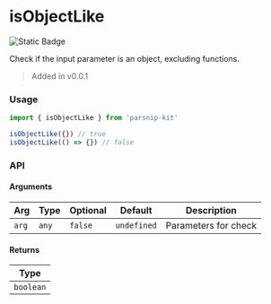 # isObjectLike
![Static Badge](https://img.shields.io/badge/Coverage-100.00%-FF8C00)
      
Check if the input parameter is an object, excluding functions.

> Added in v0.0.1



### Usage

```ts
import { isObjectLike } from 'parsnip-kit'

isObjectLike({}) // true
isObjectLike(() => {}) // false
```


### API

#### Arguments

| Arg | Type | Optional | Default | Description |
| --- | --- | --- | --- | --- |
| `arg` | `any` | `false` | `undefined` | Parameters for check |

#### Returns

| Type |
| ---  |
| `boolean`  |